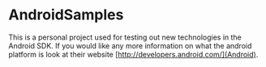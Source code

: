# AndroidSamples

This is a personal project used for testing out new technologies in the Android
SDK. If you would like any more information on what the android platform is
look at their website [http://developers.android.com/](Android).
